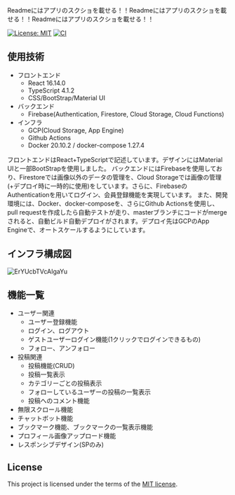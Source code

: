 Readmeにはアプリのスクショを載せる！！Readmeにはアプリのスクショを載せる！！Readmeにはアプリのスクショを載せる！！


 [![License: MIT](https://img.shields.io/badge/License-MIT-yellow.svg)](https://opensource.org/licenses/MIT) [![CI](https://github.com/RYOTA-KOBA/MatchingApp/workflows/CI/badge.svg)](https://github.com/RYOTA-KOBA/MatchingApp/actions)

## 使用技術
- フロントエンド
  - React 16.14.0
  - TypeScript 4.1.2
  - CSS/BootStrap/Material UI
- バックエンド
  - Firebase(Authentication, Firestore, Cloud Storage, Cloud Functions)
- インフラ
  - GCP(Cloud Storage, App Engine)
  - Github Actions
  - Docker 20.10.2 / docker-compose 1.27.4
  
フロントエンドはReact+TypeScriptで記述しています。デザインにはMaterial UIと一部BootStrapを使用しました。
バックエンドにはFirebaseを使用しており、Firestoreでは画像以外のデータの管理を、Cloud Storageでは画像の管理(+デプロイ時に一時的に使用)をしています。さらに、FirebaseのAuthenticationを用いてログイン、会員登録機能を実現しています。
また、開発環境には、Docker、docker-composeを、さらにGithub Actionsを使用し、pull requestを作成したら自動テストが走り、masterブランチにコードがmergeされると、自動ビルド自動デプロイがされます。デプロイ先はGCPのApp Engineで、オートスケールするようにしています。

## インフラ構成図
![ErYUcbTVcAIgaYu](https://user-images.githubusercontent.com/57514343/104149761-d25b1700-541a-11eb-857d-cd6155017b4b.jpeg)

## 機能一覧
- ユーザー関連
  - ユーザー登録機能
  - ログイン、ログアウト
  - ゲストユーザーログイン機能(1クリックでログインできるもの)
  - フォロー、アンフォロー
- 投稿関連
  - 投稿機能(CRUD)
  - 投稿一覧表示
  - カテゴリーごとの投稿表示
  - フォローしているユーザーの投稿の一覧表示
  - 投稿へのコメント機能
- 無限スクロール機能
- チャットボット機能
- ブックマーク機能、ブックマークの一覧表示機能　
- プロフィール画像アップロード機能
- レスポンシブデザイン(SPのみ)
## License
This project is licensed under the terms of the [MIT license](https://github.com/RYOTA-KOBA/MatchingApp/blob/master/LICENSE.txt).
